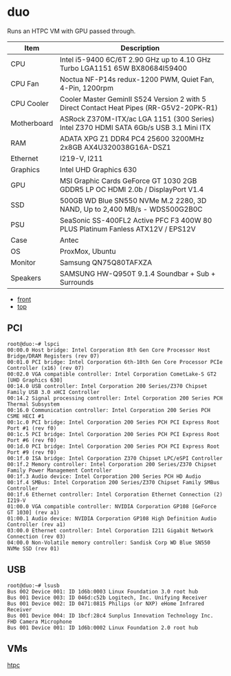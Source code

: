 # duo

Runs an HTPC VM with GPU passed through.

Item|Description
----|----------
CPU|Intel i5-9400 6C/6T 2.90 GHz up to 4.10 GHz Turbo LGA1151 65W BX80684I59400
CPU Fan|Noctua NF-P14s redux-1200 PWM, Quiet Fan, 4-Pin, 1200rpm
CPU Cooler|Cooler Master GeminII S524 Version 2 with 5 Direct Contact Heat Pipes (RR-G5V2-20PK-R1)
Motherboard|ASRock Z370M-ITX/ac LGA 1151 (300 Series) Intel Z370 HDMI SATA 6Gb/s USB 3.1 Mini ITX
RAM|ADATA XPG Z1 DDR4 PC4 25600 3200MHz 2x8GB AX4U320038G16A-DSZ1
Ethernet|I219-V, I211
Graphics|Intel UHD Graphics 630
GPU|MSI Graphic Cards GeForce GT 1030  2GB GDDR5 LP OC HDMI 2.0b / DisplayPort V1.4
SSD|500GB WD Blue SN550 NVMe M.2 2280, 3D NAND, Up to 2,400 MB/s - WDS500G2B0C
PSU|SeaSonic SS-400FL2 Active PFC F3 400W 80 PLUS Platinum Fanless ATX12V / EPS12V
Case|Antec
OS|ProxMox, Ubuntu
Monitor|Samsung QN75Q80TAFXZA
Speakers|SAMSUNG HW-Q950T 9.1.4 Soundbar + Sub + Surrounds



* [front](front.jpg)
* [top](top.jpg)


## PCI

```
root@duo:~# lspci
00:00.0 Host bridge: Intel Corporation 8th Gen Core Processor Host Bridge/DRAM Registers (rev 07)
00:01.0 PCI bridge: Intel Corporation 6th-10th Gen Core Processor PCIe Controller (x16) (rev 07)
00:02.0 VGA compatible controller: Intel Corporation CometLake-S GT2 [UHD Graphics 630]
00:14.0 USB controller: Intel Corporation 200 Series/Z370 Chipset Family USB 3.0 xHCI Controller
00:14.2 Signal processing controller: Intel Corporation 200 Series PCH Thermal Subsystem
00:16.0 Communication controller: Intel Corporation 200 Series PCH CSME HECI #1
00:1c.0 PCI bridge: Intel Corporation 200 Series PCH PCI Express Root Port #1 (rev f0)
00:1c.5 PCI bridge: Intel Corporation 200 Series PCH PCI Express Root Port #6 (rev f0)
00:1d.0 PCI bridge: Intel Corporation 200 Series PCH PCI Express Root Port #9 (rev f0)
00:1f.0 ISA bridge: Intel Corporation Z370 Chipset LPC/eSPI Controller
00:1f.2 Memory controller: Intel Corporation 200 Series/Z370 Chipset Family Power Management Controller
00:1f.3 Audio device: Intel Corporation 200 Series PCH HD Audio
00:1f.4 SMBus: Intel Corporation 200 Series/Z370 Chipset Family SMBus Controller
00:1f.6 Ethernet controller: Intel Corporation Ethernet Connection (2) I219-V
01:00.0 VGA compatible controller: NVIDIA Corporation GP108 [GeForce GT 1030] (rev a1)
01:00.1 Audio device: NVIDIA Corporation GP108 High Definition Audio Controller (rev a1)
03:00.0 Ethernet controller: Intel Corporation I211 Gigabit Network Connection (rev 03)
04:00.0 Non-Volatile memory controller: Sandisk Corp WD Blue SN550 NVMe SSD (rev 01)
```

## USB

```
root@duo:~# lsusb
Bus 002 Device 001: ID 1d6b:0003 Linux Foundation 3.0 root hub
Bus 001 Device 003: ID 046d:c52b Logitech, Inc. Unifying Receiver
Bus 001 Device 002: ID 0471:0815 Philips (or NXP) eHome Infrared Receiver
Bus 001 Device 004: ID 1bcf:28c4 Sunplus Innovation Technology Inc. FHD Camera Microphone
Bus 001 Device 001: ID 1d6b:0002 Linux Foundation 2.0 root hub
```

## VMs

[htpc](htpc.html)
